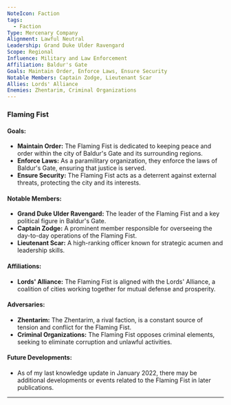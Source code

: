 ```yaml
---
NoteIcon: Faction
tags:
  - Faction
Type: Mercenary Company
Alignment: Lawful Neutral
Leadership: Grand Duke Ulder Ravengard
Scope: Regional
Influence: Military and Law Enforcement
Affiliation: Baldur's Gate
Goals: Maintain Order, Enforce Laws, Ensure Security
Notable Members: Captain Zodge, Lieutenant Scar
Allies: Lords' Alliance
Enemies: Zhentarim, Criminal Organizations
---
```

### Flaming Fist

#### Goals:

- **Maintain Order:** The Flaming Fist is dedicated to keeping peace and order within the city of Baldur's Gate and its surrounding regions.
- **Enforce Laws:** As a paramilitary organization, they enforce the laws of Baldur's Gate, ensuring that justice is served.
- **Ensure Security:** The Flaming Fist acts as a deterrent against external threats, protecting the city and its interests.

#### Notable Members:

- **Grand Duke Ulder Ravengard:** The leader of the Flaming Fist and a key political figure in Baldur's Gate.
- **Captain Zodge:** A prominent member responsible for overseeing the day-to-day operations of the Flaming Fist.
- **Lieutenant Scar:** A high-ranking officer known for strategic acumen and leadership skills.

#### Affiliations:

- **Lords' Alliance:** The Flaming Fist is aligned with the Lords' Alliance, a coalition of cities working together for mutual defense and prosperity.

#### Adversaries:

- **Zhentarim:** The Zhentarim, a rival faction, is a constant source of tension and conflict for the Flaming Fist.
- **Criminal Organizations:** The Flaming Fist opposes criminal elements, seeking to eliminate corruption and unlawful activities.

#### Future Developments:

- As of my last knowledge update in January 2022, there may be additional developments or events related to the Flaming Fist in later publications.

---
